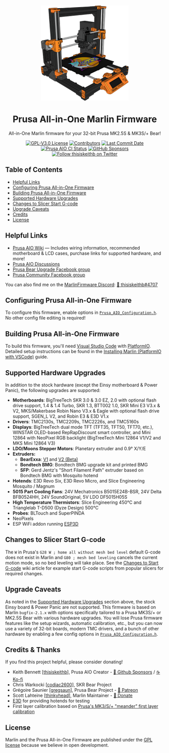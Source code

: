 <p align="center"><img src="buildroot/share/pixmaps/logo/Prusa_AIO_Black_Bear_Marlin.png" height="300" alt="Prusa Bear" /></p>

<h1 align="center">Prusa All-in-One Marlin Firmware</h1>
<p align="center">All-in-One Marlin firmware for your 32-bit Prusa MK2.5S & MK3S/+ Bear!</p>

<p align="center">
    <a href="/LICENSE"><img alt="GPL-V3.0 License" src="https://img.shields.io/github/license/thisiskeithb/prusaaio.svg"></a>
    <a href="https://github.com/thisiskeithb/PrusaAIO/graphs/contributors"><img alt="Contributors" src="https://img.shields.io/github/contributors/thisiskeithb/prusaaio.svg"></a>
    <a href="https://github.com/thisiskeithb/PrusaAIO/commits/prusa-aio-bugfix-2.1.x"><img alt="Last Commit Date" src="https://img.shields.io/github/last-commit/thisiskeithb/prusaaio/prusa-aio-bugfix-2.1.x"></a>
    <a href="https://github.com/thisiskeithb/PrusaAIO/actions"><img alt="Prusa AIO CI Status" src="https://github.com/thisiskeithb/PrusaAIO/actions/workflows/test-prusa-aio-build.yml/badge.svg"></a>
    <a href="https://github.com/sponsors/thisiskeithb"><img alt="GitHub Sponsors" src="https://img.shields.io/github/sponsors/thisiskeithb?logo=github%20sponsors&label=GitHub%20Sponsors&color=ea4aaa"></a>
    <br />
    <a href="https://twitter.com/thisiskeithb"><img alt="Follow thisiskeithb on Twitter" src="https://img.shields.io/twitter/url/https/twitter.com/thisiskeithb.svg?style=social&label=Follow%20%40thisiskeithb"></a>
</p>

## Table of Contents

- [Helpful Links](#helpful-links)
- [Configuring Prusa All-in-One Firmware](#configuring-prusa-all-in-one-firmware)
- [Building Prusa All-in-One Firmware](#building-prusa-all-in-one-firmware)
- [Supported Hardware Upgrades](#supported-hardware-upgrades)
- [Changes to Slicer Start G-code](#changes-to-slicer-start-g-code)
- [Upgrade Caveats](#upgrade-caveats)
- [Credits](#credits)
- [License](#license)

## Helpful Links

 - [Prusa AIO Wiki](//github.com/thisiskeithb/PrusaAIO/wiki/) &mdash; Includes wiring information, recommended motherboard & LCD cases, purchase links for supported hardware, and more!
 - [Prusa AIO Discussions](//github.com/thisiskeithb/PrusaAIO/discussions)
 - [Prusa Bear Upgrade Facebook group](//facebook.com/groups/prusabearupgrade/)
 - [Prusa Community Facebook group](//facebook.com/groups/675831176090951/)

 You can also find me on the [MarlinFirmware Discord](//discord.com/servers/marlin-firmware-461605380783472640): [💬 thisiskeithb#4707](//discordapp.com/users/602976310805135370)

## Configuring Prusa All-in-One Firmware

To configure this firmware, enable options in [`Prusa_AIO_Configuration.h`](Marlin/Prusa_AIO_Configuration.h). No other config file editing is required!

## Building Prusa All-in-One Firmware

To build this firmware, you'll need [Visual Studio Code](//code.visualstudio.com/) with [PlatformIO](//docs.platformio.org/en/latest/integration/ide/vscode.html#platformio-ide-for-vscode). Detailed setup instructions can be found in the [Installing Marlin (PlatformIO with VSCode)](//marlinfw.org/docs/basics/install_platformio_vscode.html) guide.

## Supported Hardware Upgrades

In addition to the stock hardware (except the Einsy motherboard & Power Panic), the following upgrades are supported:

- **Motherboards**: BigTreeTech SKR 3.0 & 3.0 EZ, 2.0 with optional flash drive support, 1.4 & 1.4 Turbo, SKR 1.3, BTT002 1.0, SKR Mini E3 V3.x & V2, MKS/Makerbase Robin Nano V3.x & Eagle with optional flash drive support, SGEN_L V2, and Robin E3 & E3D V1.x
- **Drivers**: TMC2130s, TMC2209s, TMC2226s, and TMC5160s
- **Displays**: BigTreeTech dual mode TFT (TFT35, TFT50, TFT70, etc.), WINSTAR OLED-based RepRapDiscount smart controller, and Mini 12864 with NeoPixel RGB backlight (BigTreeTech Mini 12864 V1/V2 and MKS Mini 12864 V3)
- **LDO/Moons Stepper Motors**: Planetary extruder and 0.9° X/Y/E
- **Extruders:**
  - **BearExxa**: [V1](//github.com/gregsaun/bear_extruder_and_x_axis/) and [V2 (Beta)](//github.com/gregsaun/BearExxa-V2)
  - **Bondtech BMG**: Bondtech BMG upgrade kit and printed BMG
  - **SFP**: Gerd Jentz's "Short Filament Path" extruder based on Bondtech BMG with Mosquito hotend
- **Hotends**: E3D Revo Six, E3D Revo Micro, and Slice Engineering Mosquito / Magnum
- **5015 Part Cooling Fans**: 24V Mechatronics B5015E24B-BSR, 24V Delta BFB0524HH, 24V SoundOriginal, 5V LDO DF5015H05S
- **High Temperature Thermistors**: Slice Engineering 450°C and Trianglelab T-D500 (Dyze Design) 500°C
- **Probes**: BLTouch and SuperPINDA
- NeoPixels
- ESP WiFi addon running [ESP3D](//github.com/luc-github/ESP3D)

## Changes to Slicer Start G-code

The `W` in Prusa's `G28 W ; home all without mesh bed level` default G-code does not exist in Marlin and `G80 ; mesh bed leveling` cancels the current motion mode, so no bed leveling will take place. See the [Changes to Start G-code](//github.com/thisiskeithb/PrusaAIO/wiki/Slicer-G%E2%80%90Code-Notes) wiki article for example start G-code scripts from popular slicers for required changes.

## Upgrade Caveats

As noted in the [Supported Hardware Upgrades](#supported-hardware-upgrades) section above, the stock Einsy board & Power Panic are not supported. This firmware is based on Marlin `bugfix-2.1.x` with options specifically tailored to a Prusa MK3S/+ or MK2.5S Bear with various hardware upgrades. You will lose Prusa firmware features like the setup wizards, automatic calibration, etc., but you can now use a variety of 32-bit boards, modern TMC drivers, and a bunch of other hardware by enabling a few config options in [`Prusa_AIO_Configuration.h`](Marlin/Prusa_AIO_Configuration.h).

## Credits & Thanks

If you find this project helpful, please consider donating!

 - Keith Bennett [[thisiskeithb](//github.com/thisiskeithb)], Prusa AIO Creator - [💸 Github Sponsors](//github.com/sponsors/thisiskeithb) / [☕ Ko-fi](//ko-fi.com/thisiskeithb)
 - Chris Warkocki [[codiac2600](//github.com/codiac2600/)], SKR Bear Project
 - Grégoire Saunier [[gregsaun](//github.com/gregsaun)], Prusa Bear Project - [💸 Patreon](//patreon.com/gregsaun)
 - Scott Lahteine [[thinkyhead](//github.com/thinkyhead)], Marlin Maintainer - [💸 Donate](//www.thinkyhead.com/donate-to-marlin)
 - [E3D](https://e3d-online.com/) for providing hotends for testing
 - First layer calibration based on [Prusa's MK3/S/+ "meander" first layer calibration](//github.com/prusa3d/Prusa-Firmware/blob/MK3/Firmware/first_lay_cal.cpp)

## License

Marlin and the Prusa All-in-One Firmware are published under the [GPL license](/LICENSE) because we believe in open development.
